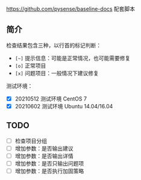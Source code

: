 https://github.com/pysense/baseline-docs 配套脚本

## 简介

检查结果包含三种，以行首的标记判断：

- `[~]` 提示信息：可能是正常情况，也可能需要修复
- `[o]` 正常项目
- `[x]` 问题项目：一般情况下建议修复

测试环境：

- [x] 20210512 测试环境 CentOS 7
- [x] 20210602 测试环境 Ubuntu 14.04/16.04

## TODO

- [ ] 检查项目分组
- [ ] 增加参数：是否输出建议
- [ ] 增加参数：是否输出详情
- [ ] 增加参数：是否只输出问题项
- [ ] 增加参数：是否执行加固策略
